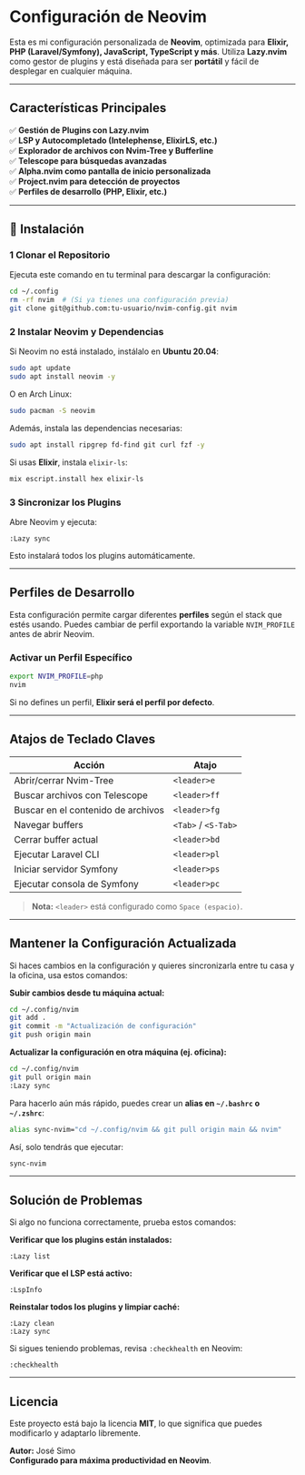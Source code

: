 # Configuración de Neovim

Esta es mi configuración personalizada de **Neovim**, optimizada para **Elixir, PHP (Laravel/Symfony), JavaScript, TypeScript y más**. Utiliza **Lazy.nvim** como gestor de plugins y está diseñada para ser **portátil** y fácil de desplegar en cualquier máquina.

---

##  Características Principales

✅ **Gestión de Plugins con Lazy.nvim**  
✅ **LSP y Autocompletado (Intelephense, ElixirLS, etc.)**  
✅ **Explorador de archivos con Nvim-Tree y Bufferline**  
✅ **Telescope para búsquedas avanzadas**  
✅ **Alpha.nvim como pantalla de inicio personalizada**  
✅ **Project.nvim para detección de proyectos**  
✅ **Perfiles de desarrollo (PHP, Elixir, etc.)**  

---

## 🔧 Instalación

### **1️ Clonar el Repositorio**
Ejecuta este comando en tu terminal para descargar la configuración:

```bash
cd ~/.config
rm -rf nvim  # (Si ya tienes una configuración previa)
git clone git@github.com:tu-usuario/nvim-config.git nvim
```

### **2️ Instalar Neovim y Dependencias**
Si Neovim no está instalado, instálalo en **Ubuntu 20.04**:

```bash
sudo apt update
sudo apt install neovim -y
```

O en Arch Linux:
```bash
sudo pacman -S neovim
```

Además, instala las dependencias necesarias:

```bash
sudo apt install ripgrep fd-find git curl fzf -y
```

Si usas **Elixir**, instala `elixir-ls`:
```bash
mix escript.install hex elixir-ls
```

### **3️ Sincronizar los Plugins**
Abre Neovim y ejecuta:

```vim
:Lazy sync
```

Esto instalará todos los plugins automáticamente.

---

##  Perfiles de Desarrollo
Esta configuración permite cargar diferentes **perfiles** según el stack que estés usando. Puedes cambiar de perfil exportando la variable `NVIM_PROFILE` antes de abrir Neovim.

### **Activar un Perfil Específico**
```bash
export NVIM_PROFILE=php
nvim
```

Si no defines un perfil, **Elixir será el perfil por defecto**.

---

##  Atajos de Teclado Claves

| Acción | Atajo |
|--------|-------|
| Abrir/cerrar Nvim-Tree | `<leader>e` |
| Buscar archivos con Telescope | `<leader>ff` |
| Buscar en el contenido de archivos | `<leader>fg` |
| Navegar buffers | `<Tab>` / `<S-Tab>` |
| Cerrar buffer actual | `<leader>bd` |
| Ejecutar Laravel CLI | `<leader>pl` |
| Iniciar servidor Symfony | `<leader>ps` |
| Ejecutar consola de Symfony | `<leader>pc` |

> **Nota:** `<leader>` está configurado como `Space (espacio)`.

---

## Mantener la Configuración Actualizada
Si haces cambios en la configuración y quieres sincronizarla entre tu casa y la oficina, usa estos comandos:

 **Subir cambios desde tu máquina actual:**
```bash
cd ~/.config/nvim
git add .
git commit -m "Actualización de configuración"
git push origin main
```

 **Actualizar la configuración en otra máquina (ej. oficina):**
```bash
cd ~/.config/nvim
git pull origin main
:Lazy sync
```

Para hacerlo aún más rápido, puedes crear un **alias en `~/.bashrc` o `~/.zshrc`**:
```bash
alias sync-nvim="cd ~/.config/nvim && git pull origin main && nvim"
```
Así, solo tendrás que ejecutar:
```bash
sync-nvim
```

---

##  Solución de Problemas

Si algo no funciona correctamente, prueba estos comandos:

**Verificar que los plugins están instalados:**
```vim
:Lazy list
```

**Verificar que el LSP está activo:**
```vim
:LspInfo
```

**Reinstalar todos los plugins y limpiar caché:**
```vim
:Lazy clean
:Lazy sync
```

Si sigues teniendo problemas, revisa `:checkhealth` en Neovim:
```vim
:checkhealth
```

---

## Licencia
Este proyecto está bajo la licencia **MIT**, lo que significa que puedes modificarlo y adaptarlo libremente.

 **Autor:** José Simo  
 **Configurado para máxima productividad en Neovim**.

